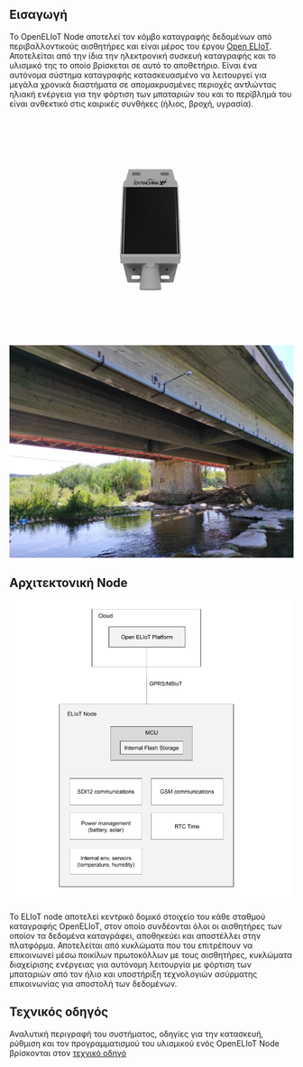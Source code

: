 ## Εισαγωγή
Το OpenELIoT Νode αποτελεί τον κόμβο καταγραφής δεδομένων από περιβαλλοντικούς αισθητήρες και είναι μέρος του έργου [Open ELIoT](https://github.com/exmgr/OpenELIoT). Αποτελείται από την ίδια την ηλεκτρονική συσκευή καταγραφής και το υλισμικό της το οποίο βρίσκεται σε αυτό το αποθετήριο. 
Είναι ένα αυτόνομα σύστημα καταγραφής κατασκευασμένο να λειτουργεί για μεγάλα χρονικά διαστήματα σε απομακρυσμένες περιοχές αντλώντας ηλιακή ενέργεια για την φόρτιση των μπαταριών του και το περίβλημά του είναι ανθεκτικό στις καιρικές συνθήκες (ήλιος, βροχή, υγρασία).

![OpenELIoT Node](docs/images/rotate.gif)
![OpenELIoT Node](docs/images/node3.jpg)

## Αρχιτεκτονική Node

![Αρχιτεκτονική συστήματος](docs/images/system_architecture.png)

Το ELIoT node αποτελεί κεντρικό δομικό στοιχείο του κάθε σταθμού καταγραφής OpenELIoT, στον οποίο συνδέονται όλοι οι αισθητήρες των οποίον τα δεδομένα καταγράφει, αποθηκεύει και αποστέλλει στην πλατφόρμα. Αποτελείται από κυκλώματα που του επιτρέπουν να επικοινωνεί μέσω ποικίλων πρωτοκόλλων με τους αισθητήρες, κυκλώματα διαχείρισης ενέργειας για αυτόνομη λειτουργία με φόρτιση των μπαταριών από τον ήλιο και υποστήριξη τεχνολογιών ασύρματης επικοινωνίας για αποστολή των δεδομένων.

## Τεχνικός οδηγός
Αναλυτική περιγραφή του συστήματος, οδηγίες για την κατασκευή, ρύθμιση και τον προγραμματισμού του υλισμικού ενός OpenELIoT Node βρίσκονται στον [τεχνικό οδηγό](docs/technical_guide.pdf)